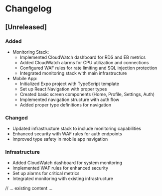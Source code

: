 # Changelog

## [Unreleased]

### Added
- Monitoring Stack:
  - Implemented CloudWatch dashboard for RDS and EB metrics
  - Added CloudWatch alarms for CPU utilization and connections
  - Configured WAF rules for rate limiting and SQL injection protection
  - Integrated monitoring stack with main infrastructure
- Mobile App:
  - Initialized Expo project with TypeScript template
  - Set up React Navigation with proper types
  - Created basic screen components (Home, Profile, Settings, Auth)
  - Implemented navigation structure with auth flow
  - Added proper type definitions for navigation

### Changed
- Updated infrastructure stack to include monitoring capabilities
- Enhanced security with WAF rules for auth endpoints
- Improved type safety in mobile app navigation

### Infrastructure
- Added CloudWatch dashboard for system monitoring
- Implemented WAF rules for enhanced security
- Set up alarms for critical metrics
- Integrated monitoring with existing infrastructure

// ... existing content ... 